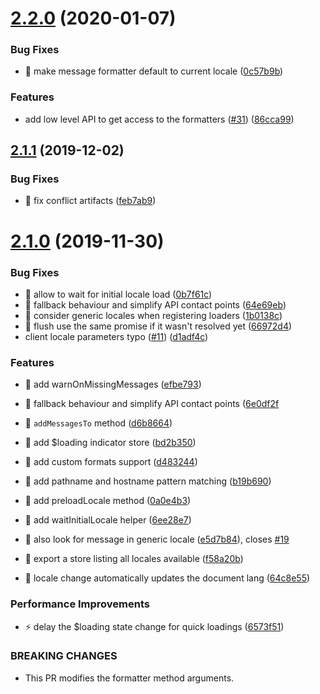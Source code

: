 # [2.2.0](https://github.com/kaisermann/svelte-i18n/compare/v2.1.1...v2.2.0) (2020-01-07)


### Bug Fixes

* 🐛 make message formatter default to current locale ([0c57b9b](https://github.com/kaisermann/svelte-i18n/commit/0c57b9b568ba60216c4c96931da19dea97d998c4))


### Features

* add low level API to get access to the formatters ([#31](https://github.com/kaisermann/svelte-i18n/issues/31)) ([86cca99](https://github.com/kaisermann/svelte-i18n/commit/86cca992515809b1767d648293d395562dc2946a))



## [2.1.1](https://github.com/kaisermann/svelte-i18n/compare/v2.1.0...v2.1.1) (2019-12-02)

### Bug Fixes

- 🐛 fix conflict artifacts ([feb7ab9](https://github.com/kaisermann/svelte-i18n/commit/feb7ab9deadc97041e2d8a3364137f1fa13ed89b))

# [2.1.0](https://github.com/kaisermann/svelte-i18n/compare/v2.1.0-alpha.2...v2.1.0) (2019-11-30)

### Bug Fixes

- 🐛 allow to wait for initial locale load ([0b7f61c](https://github.com/kaisermann/svelte-i18n/commit/0b7f61c49a1c3206bbb5d9c77dfb5819a85d4bb5))
- 🐛 fallback behaviour and simplify API contact points ([64e69eb](https://github.com/kaisermann/svelte-i18n/commit/64e69eb3c0f62754570429a87450ff53eb29973a))
- 🐛 consider generic locales when registering loaders ([1b0138c](https://github.com/kaisermann/svelte-i18n/commit/1b0138c3f3458c4d8f0b30b4550652e8e0317fc7))
- 🐛 flush use the same promise if it wasn't resolved yet ([66972d4](https://github.com/kaisermann/svelte-i18n/commit/66972d4b1536b53d33c7974eb0fc059c0d0cc46c))
- client locale parameters typo ([#11](https://github.com/kaisermann/svelte-i18n/issues/11)) ([d1adf4c](https://github.com/kaisermann/svelte-i18n/commit/d1adf4c00a48ed679ae34a2bffc8ca9d709a2d5c))

### Features

- 🎸 add warnOnMissingMessages ([efbe793](https://github.com/kaisermann/svelte-i18n/commit/efbe793a0f3656b27d050886d85e06e9327ea681))

- 🐛 fallback behaviour and simplify API contact points ([6e0df2f](https://github.com/kaisermann/svelte-i18n/commit/6e0df2fb25e1bf9038eb4252ba993541a7fa2b4a)

- 🎸 `addMessagesTo` method ([d6b8664](https://github.com/kaisermann/svelte-i18n/commit/d6b8664009d738870aa3f0a4bd80e96abf6e6e59))
- 🎸 add \$loading indicator store ([bd2b350](https://github.com/kaisermann/svelte-i18n/commit/bd2b3501e9caa2e73f64835fedf93dc8939d41de))
- 🎸 add custom formats support ([d483244](https://github.com/kaisermann/svelte-i18n/commit/d483244a9f2bb5ba63ef8be95f0e87030b5cbc7e))
- 🎸 add pathname and hostname pattern matching ([b19b690](https://github.com/kaisermann/svelte-i18n/commit/b19b69050e252120016d47540e108f6eea193c37))
- 🎸 add preloadLocale method ([0a0e4b3](https://github.com/kaisermann/svelte-i18n/commit/0a0e4b3bab74499d684c86e17c949160762ae19b))
- 🎸 add waitInitialLocale helper ([6ee28e7](https://github.com/kaisermann/svelte-i18n/commit/6ee28e7d279c62060e834699714685567b6ab67c))
- 🎸 also look for message in generic locale ([e5d7b84](https://github.com/kaisermann/svelte-i18n/commit/e5d7b84241bd7e3fdd833e82dd8a9a8f251f023c)), closes [#19](https://github.com/kaisermann/svelte-i18n/issues/19)
- 🎸 export a store listing all locales available ([f58a20b](https://github.com/kaisermann/svelte-i18n/commit/f58a20b21eb58f891b3f9912cb6fff11eb329083))
- 🎸 locale change automatically updates the document lang ([64c8e55](https://github.com/kaisermann/svelte-i18n/commit/64c8e55f80636a1185a1797fe486b4189ff56944))

### Performance Improvements

- ⚡️ delay the \$loading state change for quick loadings ([6573f51](https://github.com/kaisermann/svelte-i18n/commit/6573f51e9b817db0c77f158945572f4ba14c71fc))

### BREAKING CHANGES

- This PR modifies the formatter method arguments.
